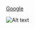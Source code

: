 


[Google](http://www.google.com)


![Alt text](..\memcached\files\pictures\sshot-2015-02-04-[10-35-53].png)
